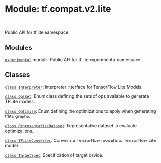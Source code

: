 <div itemscope itemtype="http://developers.google.com/ReferenceObject">
<meta itemprop="name" content="tf.compat.v2.lite" />
<meta itemprop="path" content="Stable" />
</div>

# Module: tf.compat.v2.lite


<table class="tfo-notebook-buttons tfo-api" align="left">
</table>



Public API for tf.lite namespace.



## Modules

[`experimental`](../../../tf/compat/v2/lite/experimental.md) module: Public API for tf.lite.experimental namespace.

## Classes

[`class Interpreter`](../../../tf/lite/Interpreter.md): Interpreter interface for TensorFlow Lite Models.

[`class OpsSet`](../../../tf/lite/OpsSet.md): Enum class defining the sets of ops available to generate TFLite models.

[`class Optimize`](../../../tf/lite/Optimize.md): Enum defining the optimizations to apply when generating tflite graphs.

[`class RepresentativeDataset`](../../../tf/lite/RepresentativeDataset.md): Representative dataset to evaluate optimizations.

[`class TFLiteConverter`](../../../tf/lite/TFLiteConverter.md): Converts a TensorFlow model into TensorFlow Lite model.

[`class TargetSpec`](../../../tf/lite/TargetSpec.md): Specification of target device.

